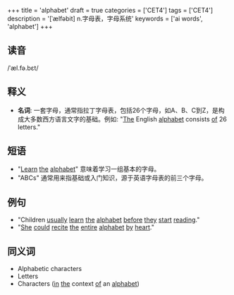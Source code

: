 +++
title = 'alphabet'
draft = true
categories = ['CET4']
tags = ['CET4']
description = '[ˈælfəbit] n.字母表，字母系统'
keywords = ['ai words', 'alphabet']
+++

## 读音
/ˈæl.fə.bɛt/

## 释义
- **名词**: 一套字母，通常指拉丁字母表，包括26个字母，如A、B、C到Z，是构成大多数西方语言文字的基础。例如: "[The](/zh/post/the/) English [alphabet](/zh/post/alphabet/) consists [of](/zh/post/of/) 26 letters."

## 短语
- "[Learn](/zh/post/learn/) [the](/zh/post/the/) [alphabet](/zh/post/alphabet/)" 意味着学习一组基本的字母。
- "ABCs" 通常用来指基础或入门知识，源于英语字母表的前三个字母。

## 例句
- "Children [usually](/zh/post/usually/) [learn](/zh/post/learn/) [the](/zh/post/the/) [alphabet](/zh/post/alphabet/) [before](/zh/post/before/) [they](/zh/post/they/) [start](/zh/post/start/) [reading](/zh/post/reading/)."
- "[She](/zh/post/she/) [could](/zh/post/could/) [recite](/zh/post/recite/) [the](/zh/post/the/) [entire](/zh/post/entire/) [alphabet](/zh/post/alphabet/) [by](/zh/post/by/) [heart](/zh/post/heart/)."

## 同义词
- Alphabetic characters
- Letters
- Characters ([in](/zh/post/in/) [the](/zh/post/the/) context [of](/zh/post/of/) an [alphabet](/zh/post/alphabet/))

